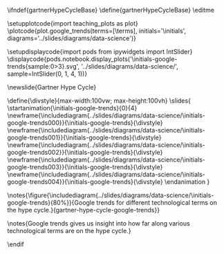 \ifndef{gartnerHypeCycleBase}
\define{gartnerHypeCycleBase}
\editme

\setupplotcode{import teaching_plots as plot}
\plotcode{plot.google_trends(terms=[\terms], 
                  initials='\initials', 
				  diagrams='../slides/diagrams/data-science')}
				  
\setupdisplaycode{import pods
from ipywidgets import IntSlider}
\displaycode{pods.notebook.display_plots('\initials-google-trends{sample:0>3}.svg', 
                            '../slides/diagrams/data-science/', sample=IntSlider(0, 1, 4, 1))}

\newslide{Gartner Hype Cycle}

\define{\divstyle}{max-width:100vw; max-height:100vh}
\slides{
\startanimation{\initials-google-trends}{0}{4}
\newframe{\includediagram{../slides/diagrams/data-science/\initials-google-trends000}}{\initials-google-trends}{\divstyle}
\newframe{\includediagram{../slides/diagrams/data-science/\initials-google-trends001}}{\initials-google-trends}{\divstyle}
\newframe{\includediagram{../slides/diagrams/data-science/\initials-google-trends002}}{\initials-google-trends}{\divstyle}
\newframe{\includediagram{../slides/diagrams/data-science/\initials-google-trends003}}{\initials-google-trends}{\divstyle}
\newframe{\includediagram{../slides/diagrams/data-science/\initials-google-trends004}}{\initials-google-trends}{\divstyle}
\endanimation
}

\notes{\figure{\includediagram{../slides/diagrams/data-science/\initials-google-trends}{80%}}{Google trends for different technological terms on the hype cycle.}{gartner-hype-cycle-google-trends}}


\notes{Google trends gives us insight into how far along various technological terms are on the hype cycle.}

\endif
